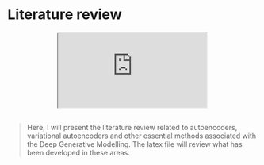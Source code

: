 # Literature review

<p align="center">
<iframe src="https://embed.lottiefiles.com/animation/100337"></iframe>
</p>

##

> Here, I will present the literature review related to autoencoders, variational autoencoders and other essential methods associated with the Deep Generative Modelling. The latex file will review what has been developed in these areas.
